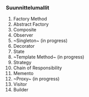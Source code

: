 ### Suunnittelumallit

1. Factory Method
2. Abstract Factory
3. Composite
4. Observer
5. ~Singleton~ (in progress)
6. Decorator
7. State
8. ~Template Method~ (in progress)
9. Strategy
10. Chain of Responsibility
11. Memento
12. ~Proxy~ (in progress)
13. Visitor
14. Builder